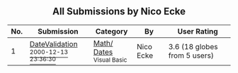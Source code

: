﻿<div align="center">

## All Submissions by Nico Ecke

</div>

No.  | Submission | Category | By   | User Rating
---- | ---------- | -------- | ---- | -----------
1 | [DateValidation<br /><sup>2000-12-13 23:36:30</sup>](https://github.com/Planet-Source-Code/nico-ecke-datevalidation__1-13575) | [Math/ Dates<br /><sup>Visual Basic</sup>](../ByCategory/math-dates__1-37.md) | Nico Ecke | 3.6 (18 globes from 5 users)
